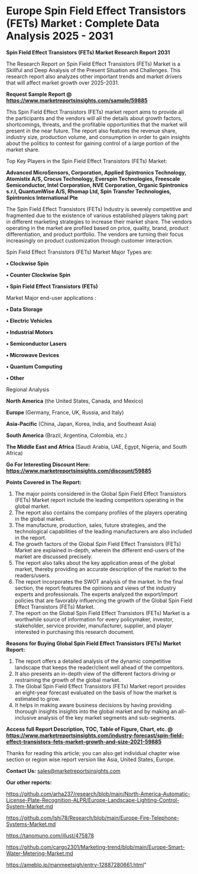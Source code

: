  # Europe Spin Field Effect Transistors (FETs) Market : Complete Data Analysis 2025 - 2031

<strong>Spin Field Effect Transistors (FETs) Market Research Report 2031</strong>

The Research Report on Spin Field Effect Transistors (FETs) Market is a Skillful and Deep Analysis of the Present Situation and Challenges. This research report also analyzes other important trends and market drivers that will affect market growth over 2025-2031.

<strong>Request Sample Report @ <a href=https://www.marketreportsinsights.com/sample/59885>https://www.marketreportsinsights.com/sample/59885</a></strong>

This Spin Field Effect Transistors (FETs) market report aims to provide all the participants and the vendors will all the details about growth factors, shortcomings, threats, and the profitable opportunities that the market will present in the near future. The report also features the revenue share, industry size, production volume, and consumption in order to gain insights about the politics to contest for gaining control of a large portion of the market share.

Top Key Players in the Spin Field Effect Transistors (FETs) Market:

<strong>Advanced MicroSensors, Corporation, Applied Spintronics Technology, Atomistix A/S, Crocus Technology, Everspin Technologies, Freescale Semiconductor, Intel Corporation, NVE Corporation, Organic Spintronics s.r.l, QuantumWise A/S, Rhomap Ltd, Spin Transfer Technologies, Spintronics International Pte</strong>

The Spin Field Effect Transistors (FETs) Industry is severely competitive and fragmented due to the existence of various established players taking part in different marketing strategies to increase their market share. The vendors operating in the market are profiled based on price, quality, brand, product differentiation, and product portfolio. The vendors are turning their focus increasingly on product customization through customer interaction.

Spin Field Effect Transistors (FETs) Market Major Types are:

<strong>• Clockwise Spin

• Counter Clockwise Spin

• Spin Field Effect Transistors (FETs)</strong>

Market Major end-user applications :

<strong>• Data Storage

• Electric Vehicles

• Industrial Motors

• Semiconductor Lasers

• Microwave Devices

• Quantum Computing

• Other</strong>

Regional Analysis

</u><strong><b>North America</b></strong> (the United States, Canada, and Mexico)

<strong><b>Europe </b></strong>(Germany, France, UK, Russia, and Italy)

<strong><b>Asia-Pacific</b></strong> (China, Japan, Korea, India, and Southeast Asia)

<strong><b>South America</b></strong> (Brazil, Argentina, Colombia, etc.)

<strong><b>The Middle East and Africa</b></strong> (Saudi Arabia, UAE, Egypt, Nigeria, and South Africa)

<strong>Go For Interesting Discount Here: <a href=https://www.marketreportsinsights.com/discount/59885>https://www.marketreportsinsights.com/discount/59885</a></strong>

<strong>Points Covered in The Report:</strong>
<ol>
  <li>The major points considered in the Global Spin Field Effect Transistors (FETs) Market report include the leading competitors operating in the global market.</li>
  <li>The report also contains the company profiles of the players operating in the global market.</li>
  <li>The manufacture, production, sales, future strategies, and the technological capabilities of the leading manufacturers are also included in the report.</li>
  <li>The growth factors of the Global Spin Field Effect Transistors (FETs) Market are explained in-depth, wherein the different end-users of the market are discussed precisely.</li>
  <li>The report also talks about the key application areas of the global market, thereby providing an accurate description of the market to the readers/users.</li>
  <li>The report incorporates the SWOT analysis of the market. In the final section, the report features the opinions and views of the industry experts and professionals. The experts analyzed the export/import policies that are favorably influencing the growth of the Global Spin Field Effect Transistors (FETs) Market.</li>
  <li>The report on the Global Spin Field Effect Transistors (FETs) Market is a worthwhile source of information for every policymaker, investor, stakeholder, service provider, manufacturer, supplier, and player interested in purchasing this research document.</li>
</ol>
<strong>Reasons for Buying Global Spin Field Effect Transistors (FETs) Market Report:</strong>

<ol>
  <li>The report offers a detailed analysis of the dynamic competitive landscape that keeps the reader/client well ahead of the competitors.</li>
  <li>It also presents an in-depth view of the different factors driving or restraining the growth of the global market.</li>
  <li>The Global Spin Field Effect Transistors (FETs) Market report provides an eight-year forecast evaluated on the basis of how the market is estimated to grow.</li>
  <li>It helps in making aware business decisions by having providing thorough insights insights into the global market and by making an all-inclusive analysis of the key market segments and sub-segments.</li>
</ol>
<strong>Access full Report Description, TOC, Table of Figure, Chart, etc. @ <a href=https://www.marketreportsinsights.com/industry-forecast/spin-field-effect-transistors-fets-market-growth-and-size-2021-59885>https://www.marketreportsinsights.com/industry-forecast/spin-field-effect-transistors-fets-market-growth-and-size-2021-59885</a></strong>


Thanks for reading this article; you can also get individual chapter wise section or region wise report version like Asia, United States, Europe.

<strong>Contact Us:</strong>
sales@marketreportsinsights.com

<strong>Our other reports:</strong>

<a href=https://github.com/arha237/research/blob/main/North-America-Automatic-License-Plate-Recognition-ALPR/Europe-Landscape-Lighting-Control-System-Market.md>https://github.com/arha237/research/blob/main/North-America-Automatic-License-Plate-Recognition-ALPR/Europe-Landscape-Lighting-Control-System-Market.md</a>

<a href=https://github.com/Ishi78/Research/blob/main/Europe-Fire-Telephone-Systems-Market.md>https://github.com/Ishi78/Research/blob/main/Europe-Fire-Telephone-Systems-Market.md</a>

<a href=https://tanomuno.com/illust/475878>https://tanomuno.com/illust/475878</a>

<a href=https://github.com/cargo2301/Marketing-trend/blob/main/Europe-Smart-Water-Metering-Market.md>https://github.com/cargo2301/Marketing-trend/blob/main/Europe-Smart-Water-Metering-Market.md</a>

<a href=https://ameblo.jp/manmeetsigh/entry-12887280661.html>https://ameblo.jp/manmeetsigh/entry-12887280661.html</a>"
